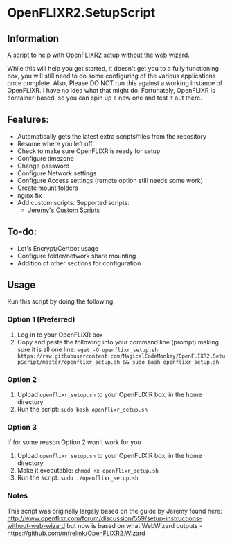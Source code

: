

# OpenFLIXR2.SetupScript
## Information
A script to help with OpenFLIXR2 setup without the web wizard.

While this will help you get started, it doesn't get you to a fully functioning box, you will still need to do some configuring of the various applications once complete.
Also, Please DO NOT run this against a working instance of OpenFLIXR. I have no idea what that might do. Fortunately, OpenFLIXR is container-based, so you can spin up a new one and test it out there.

## Features:
+ Automatically gets the latest extra scripts/files from the repository
+ Resume where you left off
+ Check to make sure OpenFLIXR is ready for setup
+ Configure timezone
+ Change password 
+ Configure Network settings
+ Configure Access settings (remote option still needs some work)
+ Create mount folders
+ nginx fix
+ Add custom scripts. Supported scripts:
	+ [Jeremy's Custom Scripts](https://github.com/jeremysherriff/OpenFLIXR2.CustomScripts)

## To-do:

+ Let's Encrypt/Certbot usage
+ Configure folder/network share mounting
+ Addition of other sections for configuration

## Usage
Run this script by doing the following:
### Option 1 (Preferred)
1. Log in to your OpenFLIXR box
2. Copy and paste the following into your command line (prompt) making sure it is all one line: `wget -O openflixr_setup.sh  https://raw.githubusercontent.com/MagicalCodeMonkey/OpenFLIXR2.SetupScript/master/openflixr_setup.sh && sudo bash openflixr_setup.sh`
### Option 2
 1. Upload `openflixr_setup.sh` to your OpenFLIXIR box, in the home directory
 2. Run the script: `sudo bash openflixr_setup.sh`
### Option 3
If for some reason Option 2 won't work for you
 1. Upload `openflixr_setup.sh` to your OpenFLIXIR box, in the home directory
 2. Make it executable: `chmod +x openflixr_setup.sh` 
 3. Run the script: `sudo ./openflixr_setup.sh`

### Notes
This script was originally largely based on the guide by Jeremy found here: http://www.openflixr.com/forum/discussion/559/setup-instructions-without-web-wizard but now is based on what WebWizard outputs - https://github.com/mfrelink/OpenFLIXR2.Wizard